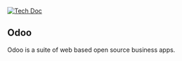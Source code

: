 [![Tech Doc](http://img.shields.io/badge/6.1-docs-19ff19.svg?style=flat)](http://www.odoo.com/documentation/6.1)

Odoo
----

Odoo is a suite of web based open source business apps.
